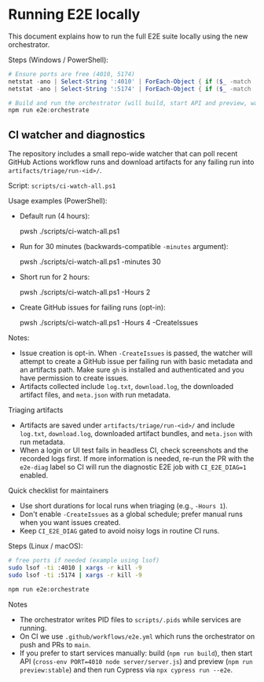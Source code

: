 # Running E2E locally

This document explains how to run the full E2E suite locally using the new orchestrator.

Steps (Windows / PowerShell):

```powershell
# Ensure ports are free (4010, 5174)
netstat -ano | Select-String ':4010' | ForEach-Object { if ($_ -match '(\d+)$') { Stop-Process -Id ([int]$matches[1]) -Force -ErrorAction SilentlyContinue } }
netstat -ano | Select-String ':5174' | ForEach-Object { if ($_ -match '(\d+)$') { Stop-Process -Id ([int]$matches[1]) -Force -ErrorAction SilentlyContinue } }

# Build and run the orchestrator (will build, start API and preview, wait for /health, then run Cypress)
npm run e2e:orchestrate
```

## CI watcher and diagnostics

The repository includes a small repo-wide watcher that can poll recent GitHub Actions workflow runs and download artifacts for any failing run into `artifacts/triage/run-<id>/`.

Script: `scripts/ci-watch-all.ps1`

Usage examples (PowerShell):

- Default run (4 hours):

	pwsh ./scripts/ci-watch-all.ps1

- Run for 30 minutes (backwards-compatible `-minutes` argument):

	pwsh ./scripts/ci-watch-all.ps1 -minutes 30

- Short run for 2 hours:

	pwsh ./scripts/ci-watch-all.ps1 -Hours 2

- Create GitHub issues for failing runs (opt-in):

	pwsh ./scripts/ci-watch-all.ps1 -Hours 4 -CreateIssues

Notes:
- Issue creation is opt-in. When `-CreateIssues` is passed, the watcher will attempt to create a GitHub issue per failing run with basic metadata and an artifacts path. Make sure `gh` is installed and authenticated and you have permission to create issues.
- Artifacts collected include `log.txt`, `download.log`, the downloaded artifact files, and `meta.json` with run metadata.

Triaging artifacts

- Artifacts are saved under `artifacts/triage/run-<id>/` and include `log.txt`, `download.log`, downloaded artifact bundles, and `meta.json` with run metadata.
- When a login or UI test fails in headless CI, check screenshots and the recorded logs first. If more information is needed, re-run the PR with the `e2e-diag` label so CI will run the diagnostic E2E job with `CI_E2E_DIAG=1` enabled.

Quick checklist for maintainers

- Use short durations for local runs when triaging (e.g., `-Hours 1`).
- Don't enable `-CreateIssues` as a global schedule; prefer manual runs when you want issues created.
- Keep `CI_E2E_DIAG` gated to avoid noisy logs in routine CI runs.

Steps (Linux / macOS):

```bash
# free ports if needed (example using lsof)
sudo lsof -ti :4010 | xargs -r kill -9
sudo lsof -ti :5174 | xargs -r kill -9

npm run e2e:orchestrate
```

Notes
- The orchestrator writes PID files to `scripts/.pids` while services are running.
- On CI we use `.github/workflows/e2e.yml` which runs the orchestrator on push and PRs to `main`.
- If you prefer to start services manually: build (`npm run build`), then start API (`cross-env PORT=4010 node server/server.js`) and preview (`npm run preview:stable`) and then run Cypress via `npx cypress run --e2e`.
